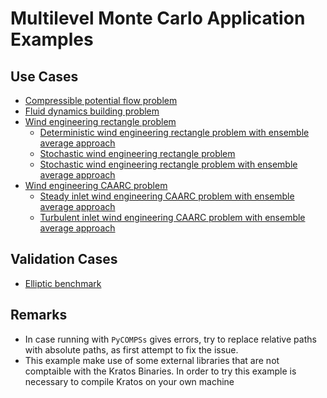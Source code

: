 # Multilevel Monte Carlo Application Examples

## Use Cases
- [Compressible potential flow problem](use_cases/compressible_potential_flow/README.md)
- [Fluid dynamics building problem](use_cases/fluid_dynamics_building)
- [Wind engineering rectangle problem](use_cases/wind_engineering_rectangle)
    - [Deterministic wind engineering rectangle problem with ensemble average approach](use_cases/wind_engineering_rectangle/deterministic_ensemble_average)
    - [Stochastic wind engineering rectangle problem](use_cases/wind_engineering_rectangle/stochastic_MC)
    - [Stochastic wind engineering rectangle problem with ensemble average approach](use_cases/wind_engineering_rectangle/stochastic_MC_ensemble_average)
- [Wind engineering CAARC problem](use_cases/wind_engineering_CAARC)
    - [Steady inlet wind engineering CAARC problem with ensemble average approach](use_cases/wind_engineering_CAARC/deterministic_steady_inlet_ensemble_average)
    - [Turbulent inlet wind engineering CAARC problem with ensemble average approach](use_cases/wind_engineering_CAARC/deterministic_turbulent_inlet_ensemble_average)

## Validation Cases
- [Elliptic benchmark](validation/elliptic_benchmark)

## Remarks
- In case running with `PyCOMPSs` gives errors, try to replace relative paths with absolute paths, as first attempt to fix the issue.
- This example make use of some external libraries that are not comptaible with the Kratos Binaries. In order to try this example is necessary to compile Kratos on your own machine
